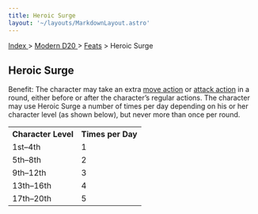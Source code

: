 ```yaml
---
title: Heroic Surge
layout: '~/layouts/MarkdownLayout.astro'
---
```


[ Index ](/) > [ Modern D20 ](/modern.d20.srd) > [Feats](/modern.d20.srd/feats) > Heroic Surge

## Heroic Surge

Benefit: The character may take an extra [move action](/modern.d20.srd/combat/move.actions) or [attack action](/modern.d20.srd/combat/attack.actions) in a round, either before or
after the character’s regular actions. The character may use Heroic Surge a
number of times per day depending on his or her character level (as shown
below), but never more than once per round.


<table> <tr><th>Character Level</th> <th>Times per Day</th></tr> <tr><td> 1st–4th</td><td> 1 </td></tr> <tr class="shaded"><td> 5th–8th</td><td> 2 </td></tr> <tr><td> 9th–12th</td><td> 3 </td></tr> <tr class="shaded"><td> 13th–16th</td><td> 4 </td></tr> <tr><td> 17th–20th</td><td> 5 </td></tr></table>



